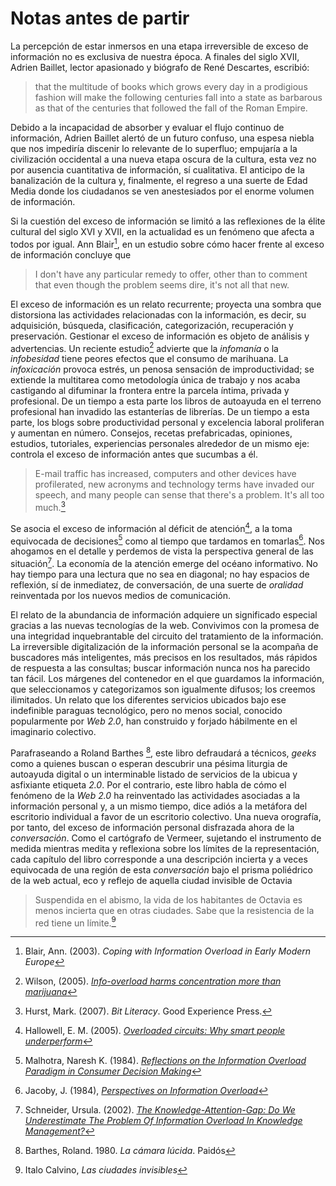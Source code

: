 # Notas antes de partir

La percepción de estar inmersos en una etapa irreversible de exceso de información no es exclusiva de nuestra época. A finales del siglo XVII, Adrien Baillet, lector apasionado y biógrafo de René Descartes, escribió:

>that the multitude of books which grows every day in a prodigious fashion will make the following centuries fall into a state as barbarous as that of the centuries that followed the fall of the Roman Empire.

Debido a la incapacidad de absorber y evaluar el flujo continuo de información, Adrien Baillet alertó de un futuro confuso, una espesa niebla que nos impediría discenir lo relevante de lo superfluo; empujaría a la civilización occidental a una nueva etapa oscura de la cultura, esta vez no por ausencia cuantitativa de información, sí cualitativa. El anticipo de la banalización de la cultura y, finalmente, el regreso a una suerte de Edad Media donde los ciudadanos se ven anestesiados por el enorme volumen de información.

Si la cuestión del exceso de información se limitó a las reflexiones de la élite cultural del siglo XVI y XVII, en la actualidad es un fenómeno que afecta a todos por igual. Ann Blair[^1], en un estudio sobre cómo hacer frente al exceso de información concluye que

>I don't have any particular remedy to offer, other than to comment that even though the problem seems dire, it's not all that new.

El exceso de información es un relato recurrente; proyecta una sombra que distorsiona las actividades relacionadas con la información, es decir, su adquisición, búsqueda, clasificación, categorización, recuperación y preservación. Gestionar el exceso de información es objeto de análisis y advertencias. Un reciente estudio[^2] advierte que la *infomanía* o la *infobesidad* tiene peores efectos que el consumo de marihuana. La *infoxicación* provoca estrés, un penosa sensación de improductividad; se extiende la multitarea como metodología única de trabajo y nos acaba castigando al difuminar la frontera entre la parcela íntima, privada y profesional. De un tiempo a esta parte los libros de autoayuda en el terreno profesional han invadido las estanterías de librerías. De un tiempo a esta parte, los blogs sobre productividad personal y excelencia laboral proliferan y aumentan en número. Consejos, recetas prefabricadas, opiniones, estudios, tutoriales, experiencias personales alrededor de un mismo eje: controla el exceso de información antes que sucumbas a él.

>E-mail traffic has increased, computers and other devices have profilerated, new acronyms and technology terms have invaded our speech, and many people can sense that there's a problem. It's all too much.[^3]


Se asocia el exceso de información al déficit de atención[^4], a la toma equivocada de decisiones[^5] como al tiempo que tardamos en tomarlas[^6]. Nos ahogamos en el detalle y perdemos de vista la perspectiva general de las situación[^7]. La economía de la atención emerge del océano informativo. No hay tiempo para una lectura que no sea en diagonal; no hay espacios de reflexión, sí de inmediatez, de conversación, de una suerte de *oralidad* reinventada por los nuevos medios de comunicación.

El relato de la abundancia de información adquiere un significado especial gracias a las nuevas tecnologías de la web. Convivimos con la promesa de una integridad inquebrantable del circuito del tratamiento de la información. La irreversible digitalización de la información personal se la acompaña de buscadores más inteligentes, más precisos en los resultados, más rápidos de respuesta a las consultas; buscar información nunca nos ha parecido tan fácil. Los márgenes del contenedor en el que guardamos la información, que seleccionamos y categorizamos son igualmente difusos; los creemos ilimitados. Un relato que los diferentes servicios ubicados bajo ese indefinible paraguas tecnológico, pero no menos social, conocido popularmente por *Web 2.0*, han construido y forjado hábilmente en el imaginario colectivo. 

Parafraseando a Roland Barthes [^8], este libro defraudará a técnicos, *geeks* como a quienes buscan o esperan descubrir una pésima liturgia de autoayuda digital o un interminable listado  de servicios de la ubicua y asfixiante etiqueta *2.0*. Por el contrario, este libro habla de cómo el fenómeno de la *Web 2.0* ha reinventado las actividades asociadas a la información personal y, a un mismo tiempo, dice adiós a la metáfora del escritorio individual a favor de un escritorio colectivo. Una nueva orografía, por tanto, del exceso de información personal disfrazada ahora de la *conversación*. Como el cartógrafo de Vermeer, sujetando el instrumento de medida mientras medita y reflexiona sobre los límites de la representación, cada capítulo del libro corresponde a una descripción incierta y a veces equivocada de una región de esta *conversación* bajo el prisma poliédrico de la web actual, eco y reflejo de aquella ciudad invisible de Octavia

>Suspendida en el abismo, la vida de los habitantes de Octavia es menos incierta que en otras ciudades. Sabe que la resistencia de la red tiene un límite.[^9]

[^1]: Blair, Ann. (2003). *Coping with Information Overload in Early Modern Europe*
[^2]: Wilson, (2005). *[Info-overload harms concentration more than marijuana](http://www.newscientist.com/article/mg18624973.400)*
[^3]: Hurst, Mark. (2007). *Bit Literacy*. Good Experience Press.
[^4]: Hallowell, E. M. (2005). *[Overloaded circuits: Why smart people underperform](http://tr.im/wSsS)*
[^5]: Malhotra, Naresh K. (1984). *[Reflections on the Information Overload Paradigm in Consumer Decision Making](http://www.jstor.org/pss/2488913)*
[^6]: Jacoby, J. (1984), *[Perspectives on Information Overload](http://www.jstor.org/pss/2488912)*
[^7]: Schneider, Ursula. (2002). *[The Knowledge-Attention-Gap: Do We Underestimate The Problem Of Information Overload In Knowledge Management?](http://www.jucs.org/jucs_8_5/the_knowledge_attention_gap/Schneider_U.html)*
[^8]: Barthes, Roland. 1980. *La cámara lúcida*. Paidós
[^9]: Italo Calvino, *Las ciudades invisibles*
